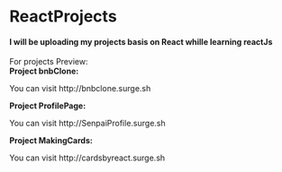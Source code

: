# ReactProjects
<h4>I will be uploading my projects basis on React whille learning reactJs</h4>
For projects Preview:
</br>
<b>Project bnbClone:</b>
<p>You can visit http://bnbclone.surge.sh</p>
<b>Project ProfilePage:</b>
<p>You can visit http://SenpaiProfile.surge.sh</p>
<b>Project MakingCards:</b>
<p>You can visit http://cardsbyreact.surge.sh</p>
